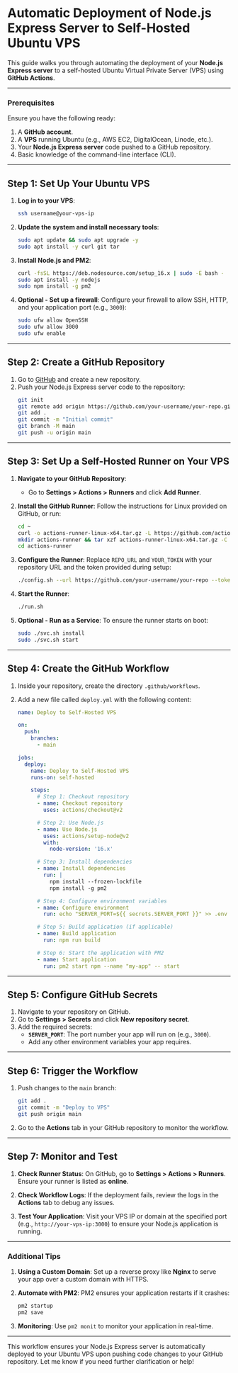 # **Automatic Deployment of Node.js Express Server to Self-Hosted Ubuntu VPS**

This guide walks you through automating the deployment of your **Node.js Express server** to a self-hosted Ubuntu Virtual Private Server (VPS) using **GitHub Actions**.

---

### **Prerequisites**
Ensure you have the following ready:
1. A **GitHub account**.
2. A **VPS** running Ubuntu (e.g., AWS EC2, DigitalOcean, Linode, etc.).
3. Your **Node.js Express server** code pushed to a GitHub repository.
4. Basic knowledge of the command-line interface (CLI).

---

## **Step 1: Set Up Your Ubuntu VPS**

1. **Log in to your VPS**:
   ```bash
   ssh username@your-vps-ip
   ```

2. **Update the system and install necessary tools**:
   ```bash
   sudo apt update && sudo apt upgrade -y
   sudo apt install -y curl git tar
   ```

3. **Install Node.js and PM2**:
   ```bash
   curl -fsSL https://deb.nodesource.com/setup_16.x | sudo -E bash -
   sudo apt install -y nodejs
   sudo npm install -g pm2
   ```

4. **Optional - Set up a firewall**:
   Configure your firewall to allow SSH, HTTP, and your application port (e.g., `3000`):
   ```bash
   sudo ufw allow OpenSSH
   sudo ufw allow 3000
   sudo ufw enable
   ```

---

## **Step 2: Create a GitHub Repository**

1. Go to [GitHub](https://github.com) and create a new repository.
2. Push your Node.js Express server code to the repository:
   ```bash
   git init
   git remote add origin https://github.com/your-username/your-repo.git
   git add .
   git commit -m "Initial commit"
   git branch -M main
   git push -u origin main
   ```

---

## **Step 3: Set Up a Self-Hosted Runner on Your VPS**

1. **Navigate to your GitHub Repository**:
   - Go to **Settings > Actions > Runners** and click **Add Runner**.

2. **Install the GitHub Runner**:
   Follow the instructions for Linux provided on GitHub, or run:
   ```bash
   cd ~
   curl -o actions-runner-linux-x64.tar.gz -L https://github.com/actions/runner/releases/latest/download/actions-runner-linux-x64.tar.gz
   mkdir actions-runner && tar xzf actions-runner-linux-x64.tar.gz -C actions-runner
   cd actions-runner
   ```

3. **Configure the Runner**:
   Replace `REPO_URL` and `YOUR_TOKEN` with your repository URL and the token provided during setup:
   ```bash
   ./config.sh --url https://github.com/your-username/your-repo --token YOUR_TOKEN
   ```

4. **Start the Runner**:
   ```bash
   ./run.sh
   ```

5. **Optional - Run as a Service**:
   To ensure the runner starts on boot:
   ```bash
   sudo ./svc.sh install
   sudo ./svc.sh start
   ```

---

## **Step 4: Create the GitHub Workflow**

1. Inside your repository, create the directory `.github/workflows`.
2. Add a new file called `deploy.yml` with the following content:

   ```yaml
   name: Deploy to Self-Hosted VPS

   on:
     push:
       branches:
         - main

   jobs:
     deploy:
       name: Deploy to Self-Hosted VPS
       runs-on: self-hosted

       steps:
         # Step 1: Checkout repository
         - name: Checkout repository
           uses: actions/checkout@v2

         # Step 2: Use Node.js
         - name: Use Node.js
           uses: actions/setup-node@v2
           with:
             node-version: '16.x'

         # Step 3: Install dependencies
         - name: Install dependencies
           run: |
             npm install --frozen-lockfile
             npm install -g pm2

         # Step 4: Configure environment variables
         - name: Configure environment
           run: echo "SERVER_PORT=${{ secrets.SERVER_PORT }}" >> .env

         # Step 5: Build application (if applicable)
         - name: Build application
           run: npm run build

         # Step 6: Start the application with PM2
         - name: Start application
           run: pm2 start npm --name "my-app" -- start
   ```

---

## **Step 5: Configure GitHub Secrets**

1. Navigate to your repository on GitHub.
2. Go to **Settings > Secrets** and click **New repository secret**.
3. Add the required secrets:
   - **`SERVER_PORT`**: The port number your app will run on (e.g., `3000`).
   - Add any other environment variables your app requires.

---

## **Step 6: Trigger the Workflow**

1. Push changes to the `main` branch:
   ```bash
   git add .
   git commit -m "Deploy to VPS"
   git push origin main
   ```

2. Go to the **Actions** tab in your GitHub repository to monitor the workflow.

---

## **Step 7: Monitor and Test**

1. **Check Runner Status**:
   On GitHub, go to **Settings > Actions > Runners**. Ensure your runner is listed as **online**.

2. **Check Workflow Logs**:
   If the deployment fails, review the logs in the **Actions** tab to debug any issues.

3. **Test Your Application**:
   Visit your VPS IP or domain at the specified port (e.g., `http://your-vps-ip:3000`) to ensure your Node.js application is running.

---

### **Additional Tips**
1. **Using a Custom Domain**: 
   Set up a reverse proxy like **Nginx** to serve your app over a custom domain with HTTPS.

2. **Automate with PM2**:
   PM2 ensures your application restarts if it crashes:
   ```bash
   pm2 startup
   pm2 save
   ```

3. **Monitoring**:
   Use `pm2 monit` to monitor your application in real-time.

---

This workflow ensures your Node.js Express server is automatically deployed to your Ubuntu VPS upon pushing code changes to your GitHub repository. Let me know if you need further clarification or help!
